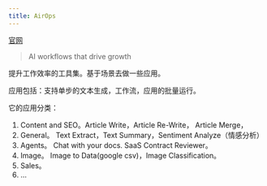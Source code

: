 ```yaml
---
title: AirOps
---
```

[官网](https://www.airops.com/)
> AI workflows that drive growth

提升工作效率的工具集。基于场景去做一些应用。

应用包括：支持单步的文本生成，工作流，应用的批量运行。

它的应用分类：
1. Content and SEO。Article Write，Article Re-Write， Article Merge，
2. General。 Text Extract，Text Summary，Sentiment Analyze（情感分析）
3. Agents。 Chat with your docs. SaaS Contract Reviewer。
4. Image。 Image to Data(google csv)，Image Classification。
5. Sales。
6. ...
